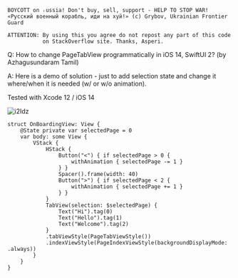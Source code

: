 ```
BOYCOTT on ᵣussia! Don't buy, sell, support - HELP TO STOP WAR!
«Русский военный корабль, иди на хуй!» (c) Grybov, Ukrainian Frontier Guard

ATTENTION: By using this you agree do not repost any part of this code
           on StackOverflow site. Thanks, Asperi.
```

Q: How to change PageTabView programmatically in iOS 14, SwiftUI 2? (by Azhagusundaram Tamil)

A: Here is a demo of solution - just to add selection state and change it where/when it is needed (w/ or w/o animation). 

Tested with Xcode 12 / iOS 14

![i2Idz](https://user-images.githubusercontent.com/62171579/163841373-dc3c520a-94ce-4134-a96b-d91ed873e685.gif)


```
struct OnBoardingView: View {
    @State private var selectedPage = 0
    var body: some View {
        VStack {
            HStack {
                Button("<") { if selectedPage > 0 {
                    withAnimation { selectedPage -= 1 }
                } }
                Spacer().frame(width: 40)
                Button(">") { if selectedPage < 2 {
                    withAnimation { selectedPage += 1 }
                } }
            }
            TabView(selection: $selectedPage) {
                Text("Hi").tag(0)
                Text("Hello").tag(1)
                Text("Welcome").tag(2)
            }
            .tabViewStyle(PageTabViewStyle())
            .indexViewStyle(PageIndexViewStyle(backgroundDisplayMode: .always))
        }
    }
}
```
